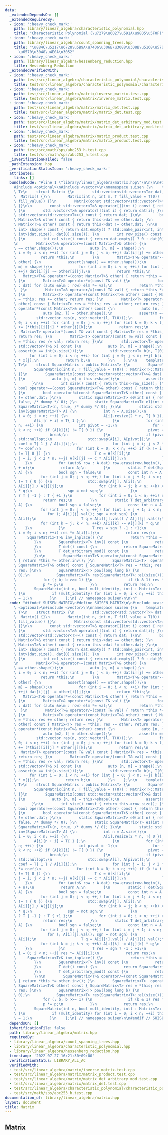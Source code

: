 ```yaml
---
data:
  _extendedDependsOn: []
  _extendedRequiredBy:
  - icon: ':heavy_check_mark:'
    path: library/linear_algebra/characteristic_polynomial.hpp
    title: "Characteristic Polynomial (\u7279\u6027\u591A\u9805\u5F0F)"
  - icon: ':heavy_check_mark:'
    path: library/linear_algebra/count_spanning_trees.hpp
    title: "\u884C\u5217\u6728\u5B9A\u7406\u306B\u3088\u308B\u5168\u57DF\u6728\u306E\
      \u6570\u3048\u4E0A\u3052"
  - icon: ':heavy_check_mark:'
    path: library/linear_algebra/hessenberg_reduction.hpp
    title: Hessenberg Reduction
  _extendedVerifiedWith:
  - icon: ':heavy_check_mark:'
    path: test/src/linear_algebra/characteristic_polynomial/characteristic_polynomial.test.cpp
    title: test/src/linear_algebra/characteristic_polynomial/characteristic_polynomial.test.cpp
  - icon: ':heavy_check_mark:'
    path: test/src/linear_algebra/matrix/inverse_matrix.test.cpp
    title: test/src/linear_algebra/matrix/inverse_matrix.test.cpp
  - icon: ':heavy_check_mark:'
    path: test/src/linear_algebra/matrix/matrix_det.test.cpp
    title: test/src/linear_algebra/matrix/matrix_det.test.cpp
  - icon: ':heavy_check_mark:'
    path: test/src/linear_algebra/matrix/matrix_det_arbitrary_mod.test.cpp
    title: test/src/linear_algebra/matrix/matrix_det_arbitrary_mod.test.cpp
  - icon: ':heavy_check_mark:'
    path: test/src/linear_algebra/matrix/matrix_product.test.cpp
    title: test/src/linear_algebra/matrix/matrix_product.test.cpp
  - icon: ':heavy_check_mark:'
    path: test/src/math/sps/abc253_h.test.cpp
    title: test/src/math/sps/abc253_h.test.cpp
  _isVerificationFailed: false
  _pathExtension: hpp
  _verificationStatusIcon: ':heavy_check_mark:'
  attributes:
    links: []
  bundledCode: "#line 1 \"library/linear_algebra/matrix.hpp\"\n\n\n\n#include <cassert>\n\
    #include <optional>\n#include <vector>\n\nnamespace suisen {\n    template <typename\
    \ T>\n    struct Matrix {\n        std::vector<std::vector<T>> dat;\n\n      \
    \  Matrix() {}\n        Matrix(int n, int m, T fill_value = T(0)) : dat(n, std::vector<T>(m,\
    \ fill_value)) {}\n        Matrix(const std::vector<std::vector<T>>& dat) : dat(dat)\
    \ {}\n\n        const std::vector<T>& operator[](int i) const { return dat[i];\
    \ }\n        std::vector<T>& operator[](int i) { return dat[i]; }\n\n        operator\
    \ std::vector<std::vector<T>>() const { return dat; }\n\n        bool operator==(const\
    \ Matrix<T>& other) const { return this->dat == other.dat; }\n        bool operator!=(const\
    \ Matrix<T>& other) const { return this->dat != other.dat; }\n\n        std::pair<int,\
    \ int> shape() const { return dat.empty() ? std::make_pair<int, int>(0, 0) : std::make_pair<int,\
    \ int>(dat.size(), dat[0].size()); }\n        int row_size() const { return dat.size();\
    \ }\n        int col_size() const { return dat.empty() ? 0 : dat[0].size(); }\n\
    \n        Matrix<T>& operator+=(const Matrix<T>& other) {\n            assert(shape()\
    \ == other.shape());\n            auto [n, m] = shape();\n            for (int\
    \ i = 0; i < n; ++i) for (int j = 0; j < m; ++j) dat[i][j] += other[i][j];\n \
    \           return *this;\n        }\n        Matrix<T>& operator-=(const Matrix<T>&\
    \ other) {\n            assert(shape() == other.shape());\n            auto [n,\
    \ m] = shape();\n            for (int i = 0; i < n; ++i) for (int j = 0; j < m;\
    \ ++j) dat[i][j] -= other[i][j];\n            return *this;\n        }\n     \
    \   Matrix<T>& operator*=(const Matrix<T>& other) { return *this = *this * other;\
    \ }\n        Matrix<T>& operator*=(const T& val) {\n            for (auto &row\
    \ : dat) for (auto &elm : row) elm *= val;\n            return *this;\n      \
    \  }\n        Matrix<T>& operator/=(const T& val) { return *this *= T(1) / val;\
    \ }\n        Matrix<T> operator+(const Matrix<T>& other) const { Matrix<T> res\
    \ = *this; res += other; return res; }\n        Matrix<T> operator-(const Matrix<T>&\
    \ other) const { Matrix<T> res = *this; res -= other; return res; }\n        Matrix<T>\
    \ operator*(const Matrix<T>& other) const {\n            auto [n, m] = shape();\n\
    \            auto [m2, l] = other.shape();\n            assert(m == m2);\n   \
    \         std::vector res(n, std::vector(l, T(0)));\n            for (int i =\
    \ 0; i < n; ++i) for (int j = 0; j < m; ++j) for (int k = 0; k < l; ++k) res[i][k]\
    \ += (*this)[i][j] * other[j][k];\n            return res;\n        }\n      \
    \  Matrix<T> operator*(const T& val) const { Matrix<T> res = *this; res *= val;\
    \ return res; }\n        Matrix<T> operator/(const T& val) const { Matrix<T> res\
    \ = *this; res /= val; return res; }\n\n        std::vector<T> operator*(const\
    \ std::vector<T>& x) const {\n            auto [n, m] = shape();\n           \
    \ assert(m == int(x.size()));\n            std::vector<T> b(n, T(0));\n      \
    \      for (int i = 0; i < n; ++i) for (int j = 0; j < m; ++j) b[i] += dat[i][j]\
    \ * x[j];\n            return b;\n        }\n    };\n\n    template <typename\
    \ T>\n    struct SquareMatrix : public Matrix<T> {\n        SquareMatrix() {}\n\
    \        SquareMatrix(int n, T fill_value = T(0)) : Matrix<T>::Matrix(n, n, fill_value)\
    \ {}\n        SquareMatrix(const std::vector<std::vector<T>>& dat) : Matrix<T>::Matrix(dat)\
    \ {\n            auto [n, m] = this->shape();\n            assert(n == m);\n \
    \       }\n\n        int size() const { return this->row_size(); }\n\n       \
    \ bool operator==(const SquareMatrix<T>& other) const { return this->dat == other.dat;\
    \ }\n        bool operator!=(const SquareMatrix<T>& other) const { return this->dat\
    \ != other.dat; }\n\n        static SquareMatrix<T> e0(int n) { return SquareMatrix<T>(n,\
    \ false, /* dummy */ 0); }\n        static SquareMatrix<T> e1(int n) { return\
    \ SquareMatrix<T>(n, true, /* dummy */ 0); }\n\n        static std::optional<SquareMatrix<T>>\
    \ inv(SquareMatrix<T> A) {\n            int n = A.size();\n            for (int\
    \ i = 0; i < n; ++i) {\n                A[i].resize(2 * n, T{ 0 });\n        \
    \        A[i][n + i] = T{ 1 };\n            }\n            for (int i = 0; i <\
    \ n; ++i) {\n                int pivot = -1;\n                for (int k = i;\
    \ k < n; ++k) if (A[k][i] != T{ 0 }) {\n                    pivot = k;\n     \
    \               break;\n                }\n                if (pivot < 0) return\
    \ std::nullopt;\n                std::swap(A[i], A[pivot]);\n                T\
    \ coef = T{ 1 } / A[i][i];\n                for (int j = i; j < 2 * n; ++j) A[i][j]\
    \ *= coef;\n                for (int k = 0; k < n; ++k) if (k != i and A[k][i]\
    \ != T{ 0 }) {\n                    T c = A[k][i];\n                    for (int\
    \ j = i; j < 2 * n; ++j) A[k][j] -= c * A[i][j];\n                }\n        \
    \    }\n            for (auto& row : A.dat) row.erase(row.begin(), row.begin()\
    \ + n);\n            return A;\n        }\n        static T det(SquareMatrix<T>\
    \ A) {\n            bool sgn = false;\n            const int n = A.size();\n \
    \           for (int j = 0; j < n; ++j) for (int i = j + 1; i < n; ++i) if (A[i][j]\
    \ != T { 0 }) {\n                std::swap(A[j], A[i]);\n                T q =\
    \ A[i][j] / A[j][j];\n                for (int k = j; k < n; ++k) A[i][k] -= A[j][k]\
    \ * q;\n                sgn = not sgn;\n            }\n            T res = sgn\
    \ ? T { -1 } : T { +1 };\n            for (int i = 0; i < n; ++i) res *= A[i][i];\n\
    \            return res;\n        }\n        static T det_arbitrary_mod(SquareMatrix<T>\
    \ A) {\n            bool sgn = false;\n            const int n = A.size();\n \
    \           for (int j = 0; j < n; ++j) for (int i = j + 1; i < n; ++i) {\n  \
    \              for (; A[i][j].val(); sgn = not sgn) {\n                    std::swap(A[j],\
    \ A[i]);\n                    T q = A[i][j].val() / A[j][j].val();\n         \
    \           for (int k = j; k < n; ++k) A[i][k] -= A[j][k] * q;\n            \
    \    }\n            }\n            T res = sgn ? -1 : +1;\n            for (int\
    \ i = 0; i < n; ++i) res *= A[i][i];\n            return res;\n        }\n   \
    \     SquareMatrix<T>& inv_inplace() {\n            return *this = *SquareMatrix<T>::inv(std::move(*this));\n\
    \        }\n        SquareMatrix<T> inv() const {\n            return *SquareMatrix<T>::inv(*this);\n\
    \        }\n        T det() const {\n            return SquareMatrix<T>::det(*this);\n\
    \        }\n        T det_arbitrary_mod() const {\n            return SquareMatrix<T>::det_arbitrary_mod(*this);\n\
    \        }\n\n        SquareMatrix<T>& operator/=(const SquareMatrix<T>& other)\
    \ { return *this *= other.inv(); }\n        SquareMatrix<T>  operator/ (const\
    \ SquareMatrix<T>& other) const { SquareMatrix<T> res = *this; res /= other; return\
    \ res; }\n\n        SquareMatrix<T> pow(long long b) {\n            assert(b >=\
    \ 0);\n            SquareMatrix<T> res(SquareMatrix<T>::e1(size())), p(*this);\n\
    \            for (; b; b >>= 1) {\n                if (b & 1) res *= p;\n    \
    \            p *= p;\n            }\n            return res;\n        }\n    private:\n\
    \        SquareMatrix(int n, bool mult_identity, int) : Matrix<T>::Matrix(n, n)\
    \ {\n            if (mult_identity) for (int i = 0; i < n; ++i) this->dat[i][i]\
    \ = 1;\n        }\n    };\n} // namespace suisen\n\n\n"
  code: "#ifndef SUISEN_MATRIX\n#define SUISEN_MATRIX\n\n#include <cassert>\n#include\
    \ <optional>\n#include <vector>\n\nnamespace suisen {\n    template <typename\
    \ T>\n    struct Matrix {\n        std::vector<std::vector<T>> dat;\n\n      \
    \  Matrix() {}\n        Matrix(int n, int m, T fill_value = T(0)) : dat(n, std::vector<T>(m,\
    \ fill_value)) {}\n        Matrix(const std::vector<std::vector<T>>& dat) : dat(dat)\
    \ {}\n\n        const std::vector<T>& operator[](int i) const { return dat[i];\
    \ }\n        std::vector<T>& operator[](int i) { return dat[i]; }\n\n        operator\
    \ std::vector<std::vector<T>>() const { return dat; }\n\n        bool operator==(const\
    \ Matrix<T>& other) const { return this->dat == other.dat; }\n        bool operator!=(const\
    \ Matrix<T>& other) const { return this->dat != other.dat; }\n\n        std::pair<int,\
    \ int> shape() const { return dat.empty() ? std::make_pair<int, int>(0, 0) : std::make_pair<int,\
    \ int>(dat.size(), dat[0].size()); }\n        int row_size() const { return dat.size();\
    \ }\n        int col_size() const { return dat.empty() ? 0 : dat[0].size(); }\n\
    \n        Matrix<T>& operator+=(const Matrix<T>& other) {\n            assert(shape()\
    \ == other.shape());\n            auto [n, m] = shape();\n            for (int\
    \ i = 0; i < n; ++i) for (int j = 0; j < m; ++j) dat[i][j] += other[i][j];\n \
    \           return *this;\n        }\n        Matrix<T>& operator-=(const Matrix<T>&\
    \ other) {\n            assert(shape() == other.shape());\n            auto [n,\
    \ m] = shape();\n            for (int i = 0; i < n; ++i) for (int j = 0; j < m;\
    \ ++j) dat[i][j] -= other[i][j];\n            return *this;\n        }\n     \
    \   Matrix<T>& operator*=(const Matrix<T>& other) { return *this = *this * other;\
    \ }\n        Matrix<T>& operator*=(const T& val) {\n            for (auto &row\
    \ : dat) for (auto &elm : row) elm *= val;\n            return *this;\n      \
    \  }\n        Matrix<T>& operator/=(const T& val) { return *this *= T(1) / val;\
    \ }\n        Matrix<T> operator+(const Matrix<T>& other) const { Matrix<T> res\
    \ = *this; res += other; return res; }\n        Matrix<T> operator-(const Matrix<T>&\
    \ other) const { Matrix<T> res = *this; res -= other; return res; }\n        Matrix<T>\
    \ operator*(const Matrix<T>& other) const {\n            auto [n, m] = shape();\n\
    \            auto [m2, l] = other.shape();\n            assert(m == m2);\n   \
    \         std::vector res(n, std::vector(l, T(0)));\n            for (int i =\
    \ 0; i < n; ++i) for (int j = 0; j < m; ++j) for (int k = 0; k < l; ++k) res[i][k]\
    \ += (*this)[i][j] * other[j][k];\n            return res;\n        }\n      \
    \  Matrix<T> operator*(const T& val) const { Matrix<T> res = *this; res *= val;\
    \ return res; }\n        Matrix<T> operator/(const T& val) const { Matrix<T> res\
    \ = *this; res /= val; return res; }\n\n        std::vector<T> operator*(const\
    \ std::vector<T>& x) const {\n            auto [n, m] = shape();\n           \
    \ assert(m == int(x.size()));\n            std::vector<T> b(n, T(0));\n      \
    \      for (int i = 0; i < n; ++i) for (int j = 0; j < m; ++j) b[i] += dat[i][j]\
    \ * x[j];\n            return b;\n        }\n    };\n\n    template <typename\
    \ T>\n    struct SquareMatrix : public Matrix<T> {\n        SquareMatrix() {}\n\
    \        SquareMatrix(int n, T fill_value = T(0)) : Matrix<T>::Matrix(n, n, fill_value)\
    \ {}\n        SquareMatrix(const std::vector<std::vector<T>>& dat) : Matrix<T>::Matrix(dat)\
    \ {\n            auto [n, m] = this->shape();\n            assert(n == m);\n \
    \       }\n\n        int size() const { return this->row_size(); }\n\n       \
    \ bool operator==(const SquareMatrix<T>& other) const { return this->dat == other.dat;\
    \ }\n        bool operator!=(const SquareMatrix<T>& other) const { return this->dat\
    \ != other.dat; }\n\n        static SquareMatrix<T> e0(int n) { return SquareMatrix<T>(n,\
    \ false, /* dummy */ 0); }\n        static SquareMatrix<T> e1(int n) { return\
    \ SquareMatrix<T>(n, true, /* dummy */ 0); }\n\n        static std::optional<SquareMatrix<T>>\
    \ inv(SquareMatrix<T> A) {\n            int n = A.size();\n            for (int\
    \ i = 0; i < n; ++i) {\n                A[i].resize(2 * n, T{ 0 });\n        \
    \        A[i][n + i] = T{ 1 };\n            }\n            for (int i = 0; i <\
    \ n; ++i) {\n                int pivot = -1;\n                for (int k = i;\
    \ k < n; ++k) if (A[k][i] != T{ 0 }) {\n                    pivot = k;\n     \
    \               break;\n                }\n                if (pivot < 0) return\
    \ std::nullopt;\n                std::swap(A[i], A[pivot]);\n                T\
    \ coef = T{ 1 } / A[i][i];\n                for (int j = i; j < 2 * n; ++j) A[i][j]\
    \ *= coef;\n                for (int k = 0; k < n; ++k) if (k != i and A[k][i]\
    \ != T{ 0 }) {\n                    T c = A[k][i];\n                    for (int\
    \ j = i; j < 2 * n; ++j) A[k][j] -= c * A[i][j];\n                }\n        \
    \    }\n            for (auto& row : A.dat) row.erase(row.begin(), row.begin()\
    \ + n);\n            return A;\n        }\n        static T det(SquareMatrix<T>\
    \ A) {\n            bool sgn = false;\n            const int n = A.size();\n \
    \           for (int j = 0; j < n; ++j) for (int i = j + 1; i < n; ++i) if (A[i][j]\
    \ != T { 0 }) {\n                std::swap(A[j], A[i]);\n                T q =\
    \ A[i][j] / A[j][j];\n                for (int k = j; k < n; ++k) A[i][k] -= A[j][k]\
    \ * q;\n                sgn = not sgn;\n            }\n            T res = sgn\
    \ ? T { -1 } : T { +1 };\n            for (int i = 0; i < n; ++i) res *= A[i][i];\n\
    \            return res;\n        }\n        static T det_arbitrary_mod(SquareMatrix<T>\
    \ A) {\n            bool sgn = false;\n            const int n = A.size();\n \
    \           for (int j = 0; j < n; ++j) for (int i = j + 1; i < n; ++i) {\n  \
    \              for (; A[i][j].val(); sgn = not sgn) {\n                    std::swap(A[j],\
    \ A[i]);\n                    T q = A[i][j].val() / A[j][j].val();\n         \
    \           for (int k = j; k < n; ++k) A[i][k] -= A[j][k] * q;\n            \
    \    }\n            }\n            T res = sgn ? -1 : +1;\n            for (int\
    \ i = 0; i < n; ++i) res *= A[i][i];\n            return res;\n        }\n   \
    \     SquareMatrix<T>& inv_inplace() {\n            return *this = *SquareMatrix<T>::inv(std::move(*this));\n\
    \        }\n        SquareMatrix<T> inv() const {\n            return *SquareMatrix<T>::inv(*this);\n\
    \        }\n        T det() const {\n            return SquareMatrix<T>::det(*this);\n\
    \        }\n        T det_arbitrary_mod() const {\n            return SquareMatrix<T>::det_arbitrary_mod(*this);\n\
    \        }\n\n        SquareMatrix<T>& operator/=(const SquareMatrix<T>& other)\
    \ { return *this *= other.inv(); }\n        SquareMatrix<T>  operator/ (const\
    \ SquareMatrix<T>& other) const { SquareMatrix<T> res = *this; res /= other; return\
    \ res; }\n\n        SquareMatrix<T> pow(long long b) {\n            assert(b >=\
    \ 0);\n            SquareMatrix<T> res(SquareMatrix<T>::e1(size())), p(*this);\n\
    \            for (; b; b >>= 1) {\n                if (b & 1) res *= p;\n    \
    \            p *= p;\n            }\n            return res;\n        }\n    private:\n\
    \        SquareMatrix(int n, bool mult_identity, int) : Matrix<T>::Matrix(n, n)\
    \ {\n            if (mult_identity) for (int i = 0; i < n; ++i) this->dat[i][i]\
    \ = 1;\n        }\n    };\n} // namespace suisen\n\n#endif // SUISEN_MATRIX\n"
  dependsOn: []
  isVerificationFile: false
  path: library/linear_algebra/matrix.hpp
  requiredBy:
  - library/linear_algebra/count_spanning_trees.hpp
  - library/linear_algebra/characteristic_polynomial.hpp
  - library/linear_algebra/hessenberg_reduction.hpp
  timestamp: '2022-07-27 16:21:30+09:00'
  verificationStatus: LIBRARY_ALL_AC
  verifiedWith:
  - test/src/linear_algebra/matrix/inverse_matrix.test.cpp
  - test/src/linear_algebra/matrix/matrix_product.test.cpp
  - test/src/linear_algebra/matrix/matrix_det_arbitrary_mod.test.cpp
  - test/src/linear_algebra/matrix/matrix_det.test.cpp
  - test/src/linear_algebra/characteristic_polynomial/characteristic_polynomial.test.cpp
  - test/src/math/sps/abc253_h.test.cpp
documentation_of: library/linear_algebra/matrix.hpp
layout: document
title: Matrix
---
```

## Matrix